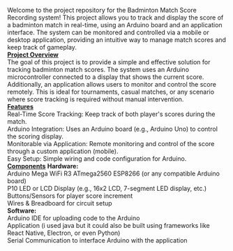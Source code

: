 Welcome to the project repository for the Badminton Match Score Recording system! This project allows you to track and display the score of a badminton match in real-time, using an Arduino board and an application interface. The system can be monitored and controlled via a mobile or desktop application, providing an intuitive way to manage match scores and keep track of gameplay. </br>
<ins>**Project Overview**</ins> </br>
The goal of this project is to provide a simple and effective solution for tracking badminton match scores. The system uses an Arduino microcontroller connected to a display that shows the current score. Additionally, an application allows users to monitor and control the score remotely. This is ideal for tournaments, casual matches, or any scenario where score tracking is required without manual intervention. </br>
<ins>**Features**</ins></br>
Real-Time Score Tracking: Keep track of both player's scores during the match. </br>
Arduino Integration: Uses an Arduino board (e.g., Arduino Uno) to control the scoring display.</br>
Monitorable via Application: Remote monitoring and control of the score through a custom application (mobile).</br>
Easy Setup: Simple wiring and code configuration for Arduino.</br>
<ins>**Components**</ins>
**Hardware:** </br>
Arduino Mega WiFi R3 ATmega2560 ESP8266 (or any compatible Arduino board) </br>
P10 LED or LCD Display (e.g., 16x2 LCD, 7-segment LED display, etc.) </br>
Buttons/Sensors for player score increment </br>
Wires & Breadboard for circuit setup </br>
**Software:** </br>
Arduino IDE for uploading code to the Arduino </br>
Application (i used java but it could also be built using frameworks like React Native, Electron, or even Python) </br>
Serial Communication to interface Arduino with the application </br>

